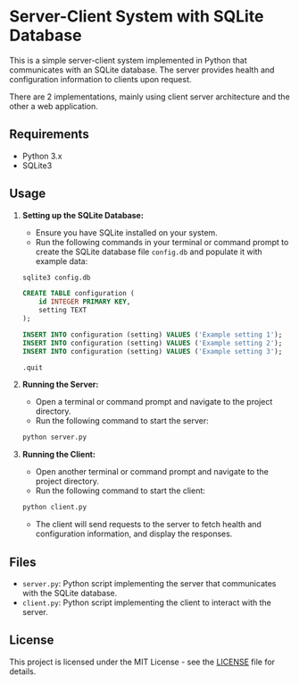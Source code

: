 # Server-Client System with SQLite Database

This is a simple server-client system implemented in Python that communicates with an SQLite database. The server provides health and configuration information to clients upon request.

There are 2 implementations, mainly using client server architecture and the other a web application.

## Requirements

- Python 3.x
- SQLite3

## Usage

1. **Setting up the SQLite Database:**

    - Ensure you have SQLite installed on your system.
    - Run the following commands in your terminal or command prompt to create the SQLite database file `config.db` and populate it with example data:

    ```bash
    sqlite3 config.db
    ```

    ```sql
    CREATE TABLE configuration (
        id INTEGER PRIMARY KEY,
        setting TEXT
    );

    INSERT INTO configuration (setting) VALUES ('Example setting 1');
    INSERT INTO configuration (setting) VALUES ('Example setting 2');
    INSERT INTO configuration (setting) VALUES ('Example setting 3');

    .quit
    ```

2. **Running the Server:**

    - Open a terminal or command prompt and navigate to the project directory.
    - Run the following command to start the server:

    ```bash
    python server.py
    ```

3. **Running the Client:**

    - Open another terminal or command prompt and navigate to the project directory.
    - Run the following command to start the client:

    ```bash
    python client.py
    ```

    - The client will send requests to the server to fetch health and configuration information, and display the responses.

## Files

- `server.py`: Python script implementing the server that communicates with the SQLite database.
- `client.py`: Python script implementing the client to interact with the server.

## License

This project is licensed under the MIT License - see the [LICENSE](LICENSE) file for details.
